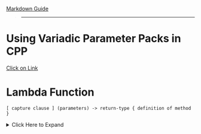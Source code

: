 [Markdown Guide](https://about.gitlab.com/handbook/markdown-guide/)

> ---

# Using Variadic Parameter Packs in CPP

[Click on Link](https://stackoverflow.com/questions/37200391/multiple-variadic-parameter-pack-for-template-class)

# Lambda Function

`[ capture clause ] (parameters) -> return-type { definition of method } `

<details>
  <summary markdown="span">Click Here to Expand</summary>

- **[&]** : capture all external variable by reference
- **[=]** : capture all external variable by value
- **[a, &b]** : capture a by value and b by reference
- A lambda with empty capture clause [ ] can access only those variable which are local to it.

</details>

```cpp

```


